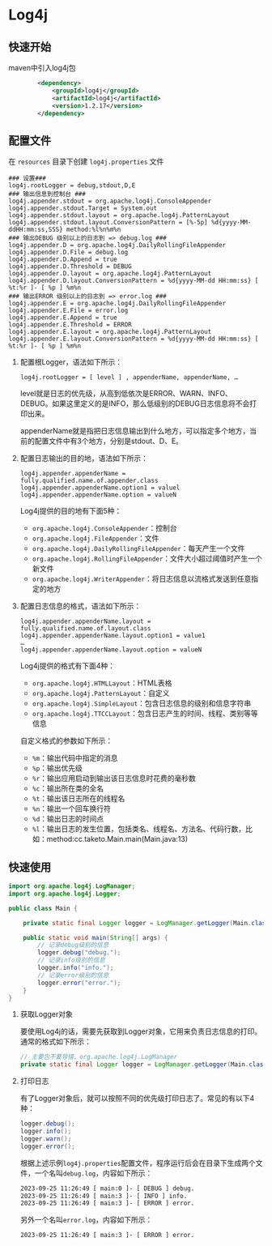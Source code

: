 # Log4j

## 快速开始

maven中引入log4j包

```xml
        <dependency>
            <groupId>log4j</groupId>
            <artifactId>log4j</artifactId>
            <version>1.2.17</version>
        </dependency>
```

## 配置文件

在 `resources` 目录下创建 `log4j.properties` 文件

```properties
### 设置###
log4j.rootLogger = debug,stdout,D,E
### 输出信息到控制台 ###
log4j.appender.stdout = org.apache.log4j.ConsoleAppender
log4j.appender.stdout.Target = System.out
log4j.appender.stdout.layout = org.apache.log4j.PatternLayout
log4j.appender.stdout.layout.ConversionPattern = [%-5p] %d{yyyy-MM-ddHH:mm:ss,SSS} method:%l%n%m%n
### 输出DEBUG 级别以上的⽇志到 => debug.log ###
log4j.appender.D = org.apache.log4j.DailyRollingFileAppender
log4j.appender.D.File = debug.log
log4j.appender.D.Append = true
log4j.appender.D.Threshold = DEBUG
log4j.appender.D.layout = org.apache.log4j.PatternLayout
log4j.appender.D.layout.ConversionPattern = %d{yyyy-MM-dd HH:mm:ss} [ %t:%r ]- [ %p ] %m%n
### 输出ERROR 级别以上的⽇志到 => error.log ###
log4j.appender.E = org.apache.log4j.DailyRollingFileAppender
log4j.appender.E.File = error.log
log4j.appender.E.Append = true
log4j.appender.E.Threshold = ERROR
log4j.appender.E.layout = org.apache.log4j.PatternLayout
log4j.appender.E.layout.ConversionPattern = %d{yyyy-MM-dd HH:mm:ss} [ %t:%r ]- [ %p ] %m%n
```

1. 配置根Logger，语法如下所示：

    ```properties
    log4j.rootLogger = [ level ] , appenderName, appenderName, …
    ```

    level就是日志的优先级，从高到低依次是ERROR、WARN、INFO、DEBUG。如果这里定义的是INFO，那么低级别的DEBUG日志信息将不会打印出来。

    appenderName就是指把日志信息输出到什么地方，可以指定多个地方，当前的配置文件中有3个地方，分别是stdout、D、E。

2. 配置日志输出的目的地，语法如下所示：

    ```properties
    log4j.appender.appenderName = fully.qualified.name.of.appender.class
    log4j.appender.appenderName.option1 = valuel
    log4j.appender.appenderName.option = valueN
    ```

    Log4j提供的目的地有下面5种：

    - `org.apache.log4j.ConsoleAppender`：控制台
    - `org.apache.log4j.FileAppender`：文件
    - `org.apache.log4j.DailyRollingFileAppender`：每天产生一个文件
    - `org.apache.log4j.RollingFileAppender`：文件大小超过阈值时产生一个新文件
    - `org.apache.log4j.WriterAppender`：将日志信息以流格式发送到任意指定的地方

3. 配置日志信息的格式，语法如下所示：

    ```properties
    log4j.appender.appenderName.layout = fully.qualified.name.of.layout.class 
    log4j.appender.appenderName.layout.option1 = value1 
    … 
    log4j.appender.appenderName.layout.option = valueN
    ```

    Log4j提供的格式有下面4种：

    - `org.apache.log4j.HTMLLayout`：HTML表格
    - `org.apache.log4j.PatternLayout`：自定义
    - `org.apache.log4j.SimpleLayout`：包含日志信息的级别和信息字符串
    - `org.apache.log4j.TTCCLayout`：包含日志产生的时间、线程、类别等等信息

    自定义格式的参数如下所示：

    - `%m`：输出代码中指定的消息
    - `%p`：输出优先级
    - `%r`：输出应用启动到输出该日志信息时花费的毫秒数
    - `%c`：输出所在类的全名
    - `%t`：输出该日志所在的线程名
    - `%n`：输出一个回车换行符
    - `%d`：输出日志的时间点
    - `%l`：输出日志的发生位置，包括类名、线程名、方法名、代码行数，比如：method:cc.taketo.Main.main(Main.java:13)

## 快速使用

```java
import org.apache.log4j.LogManager;
import org.apache.log4j.Logger;

public class Main {

    private static final Logger logger = LogManager.getLogger(Main.class);

    public static void main(String[] args) {
        // 记录debug级别的信息
        logger.debug("debug.");
        // 记录info级别的信息
        logger.info("info.");
        // 记录error级别的信息
        logger.error("error.");
    }
}
```

1. 获取Logger对象

    要使用Log4j的话，需要先获取到Logger对象，它用来负责日志信息的打印。通常的格式如下所示：

    ```java
    // 主要包不要导错，org.apache.log4j.LogManager
    private static final Logger logger = LogManager.getLogger(Main.class);
    ```

2. 打印日志

    有了Logger对象后，就可以按照不同的优先级打印日志了。常见的有以下4种：

    ```java
    logger.debug();
    logger.info();
    logger.warn();
    logger.error();
    ```

    根据上述示例`log4j.properties`配置文件，程序运行后会在目录下生成两个文件，一个名叫`debug.log`，内容如下所示：

    ```tex
    2023-09-25 11:26:49 [ main:0 ]- [ DEBUG ] debug.
    2023-09-25 11:26:49 [ main:3 ]- [ INFO ] info.
    2023-09-25 11:26:49 [ main:3 ]- [ ERROR ] error.
    ```

    另外一个名叫`error.log`，内容如下所示：

    ```tex
    2023-09-25 11:26:49 [ main:3 ]- [ ERROR ] error.
    ```
